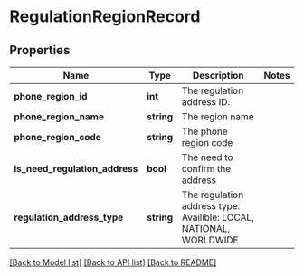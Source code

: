 # RegulationRegionRecord

## Properties
Name | Type | Description | Notes
------------ | ------------- | ------------- | -------------
**phone_region_id** | **int** | The regulation address ID. | 
**phone_region_name** | **string** | The region name | 
**phone_region_code** | **string** | The phone region code | 
**is_need_regulation_address** | **bool** | The need to confirm the address | 
**regulation_address_type** | **string** | The regulation address type. Availible: LOCAL, NATIONAL, WORLDWIDE | 

[[Back to Model list]](../README.md#documentation-for-models) [[Back to API list]](../README.md#documentation-for-api-endpoints) [[Back to README]](../README.md)


